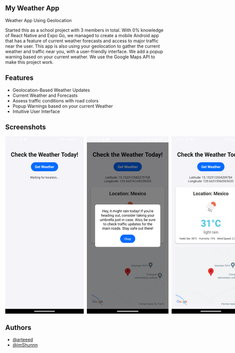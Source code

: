 ## My Weather App

Weather App Using Geolocation

Started this as a school project with 3 members in total. With 0% knowledge of React Native and Expo Go, we managed to create a mobile Android app that has a feature of current weather forecasts and access to major traffic near the user. This app is also using your geolocation to gather the current weather and traffic near you, with a user-friendly interface. We add a popup warning based on your current weather. We use the Google Maps API to make this project work.

## Features

- Geolocation-Based Weather Updates
- Current Weather and Forecasts
- Assess traffic conditions with road colors
- Popup Warnings based on your current Weather
- Intuitive User Interface

## Screenshots

<div style="text-align: center;">
  <div style="display: inline-flex; gap: 10px;">
    <img src="https://github.com/Arteeed/my-weather-app/blob/4ba12ac8f1ea92a969ae6d98ee78c79e6f0e668c/assets/screenshots/screenshot1.png" alt="Weather App Screenshot 1" width="250"/>
    <img src="https://github.com/Arteeed/my-weather-app/blob/4ba12ac8f1ea92a969ae6d98ee78c79e6f0e668c/assets/screenshots/screenshot2.png" alt="Weather App Screenshot 2" width="260"/>
    <img src="https://github.com/Arteeed/my-weather-app/blob/4ba12ac8f1ea92a969ae6d98ee78c79e6f0e668c/assets/screenshots/screenshot3.png" alt="Weather App Screenshot 3" width="250"/>
  </div>
</div>

## Authors

- [@arteeed](https://github.com/Arteeed)
- [@imShunnn](https://github.com/imShunnn)
